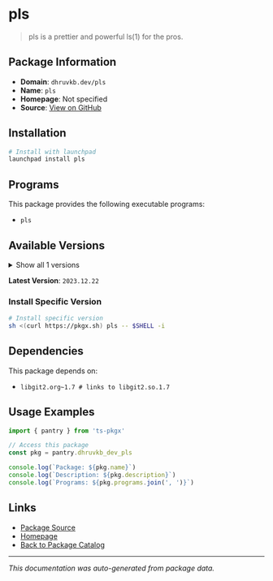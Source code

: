 # pls

> pls is a prettier and powerful ls(1) for the pros.

## Package Information

- **Domain**: `dhruvkb.dev/pls`
- **Name**: `pls`
- **Homepage**: Not specified
- **Source**: [View on GitHub](https://github.com/pkgxdev/pantry/tree/main/projects/dhruvkb.dev/pls/package.yml)

## Installation

```bash
# Install with launchpad
launchpad install pls
```

## Programs

This package provides the following executable programs:

- `pls`

## Available Versions

<details>
<summary>Show all 1 versions</summary>

- `2023.12.22`

</details>

**Latest Version**: `2023.12.22`

### Install Specific Version

```bash
# Install specific version
sh <(curl https://pkgx.sh) pls -- $SHELL -i
```

## Dependencies

This package depends on:

- `libgit2.org~1.7 # links to libgit2.so.1.7`

## Usage Examples

```typescript
import { pantry } from 'ts-pkgx'

// Access this package
const pkg = pantry.dhruvkb_dev_pls

console.log(`Package: ${pkg.name}`)
console.log(`Description: ${pkg.description}`)
console.log(`Programs: ${pkg.programs.join(', ')}`)
```

## Links

- [Package Source](https://github.com/pkgxdev/pantry/tree/main/projects/dhruvkb.dev/pls/package.yml)
- [Homepage](#)
- [Back to Package Catalog](../package-catalog.md)

---

*This documentation was auto-generated from package data.*

